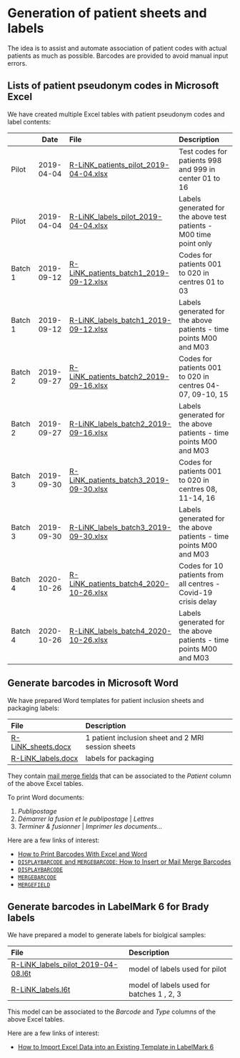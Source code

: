 # Generation of patient sheets and labels

The idea is to assist and automate association of patient codes with
actual patients as much as possible. Barcodes are provided to avoid
manual input errors.

## Lists of patient pseudonym codes in Microsoft Excel

We have created multiple Excel tables with patient pseudonym codes and label contents:

|         | Date       | File                                                                                                                                                        | Description                                                        |
|:--------|:----------:|:------------------------------------------------------------------------------------------------------------------------------------------------------------|:-------------------------------------------------------------------|
| Pilot   | 2019-04-04 | [R-LiNK_patients_pilot_2019-04-04.xlsx](https://github.com/rlink7/rlink_barcode/blob/master/data/pilot_2019-04-08/R-LiNK_patients_pilot_2019-04-04.xlsx)    | Test codes for patients 998 and 999 in center 01 to 16             |
| Pilot   | 2019-04-04 | [R-LiNK_labels_pilot_2019-04-04.xlsx](https://github.com/rlink7/rlink_barcode/blob/master/data/pilot_2019-04-08/R-LiNK_labels_pilot_2019-04-04.xlsx)        | Labels generated for the above test patients - M00 time point only |
| Batch 1 | 2019-09-12 | [R-LiNK_patients_batch1_2019-09-12.xlsx](https://github.com/rlink7/rlink_barcode/blob/master/data/batch1_2019-09-13/R-LiNK_patients_batch1_2019-09-12.xlsx) | Codes for patients 001 to 020 in centres 01 to 03                  |
| Batch 1 | 2019-09-12 | [R-LiNK_labels_batch1_2019-09-12.xlsx](https://github.com/rlink7/rlink_barcode/blob/master/data/batch1_2019-09-13/R-LiNK_labels_batch1_2019-09-12.xlsx)     | Labels generated for the above patients - time points M00 and M03  |
| Batch 2 | 2019-09-27 | [R-LiNK_patients_batch2_2019-09-16.xlsx](https://github.com/rlink7/rlink_barcode/blob/master/data/batch2_2019-09-27/R-LiNK_patients_batch2_2019-09-16.xlsx) | Codes for patients 001 to 020 in centres 04-07, 09-10, 15          |
| Batch 2 | 2019-09-27 | [R-LiNK_labels_batch2_2019-09-16.xlsx](https://github.com/rlink7/rlink_barcode/blob/master/data/batch2_2019-09-27/R-LiNK_labels_batch2_2019-09-16.xlsx)     | Labels generated for the above patients - time points M00 and M03  |
| Batch 3 | 2019-09-30 | [R-LiNK_patients_batch3_2019-09-30.xlsx](https://github.com/rlink7/rlink_barcode/blob/master/data/batch3_2019-09-30/R-LiNK_patients_batch3_2019-09-30.xlsx) | Codes for patients 001 to 020 in centres 08, 11-14, 16             |
| Batch 3 | 2019-09-30 | [R-LiNK_labels_batch3_2019-09-30.xlsx](https://github.com/rlink7/rlink_barcode/blob/master/data/batch3_2019-09-30/R-LiNK_labels_batch3_2019-09-30.xlsx)     | Labels generated for the above patients - time points M00 and M03  |
| Batch 4 | 2020-10-26 | [R-LiNK_patients_batch4_2020-10-26.xlsx](https://github.com/rlink7/rlink_barcode/blob/master/data/batch4_2020-10-26/R-LiNK_patients_batch4_2020-10-26.xlsx) | Codes for 10 patients from all centres - Covid-19 crisis delay     |
| Batch 4 | 2020-10-26 | [R-LiNK_labels_batch4_2020-10-26.xlsx](https://github.com/rlink7/rlink_barcode/blob/master/data/batch4_2020-10-26/R-LiNK_labels_batch4_2020-10-26.xlsx)     | Labels generated for the above patients - time points M00 and M03  |

## Generate barcodes in Microsoft Word

We have prepared Word templates for patient inclusion sheets and packaging labels:

| File                                                                                              | Description                                        |
|:--------------------------------------------------------------------------------------------------|:---------------------------------------------------|
| [R-LiNK_sheets.docx](https://github.com/rlink7/rlink_barcode/blob/master/data/R-LiNK_sheets.docx) | 1 patient inclusion sheet and 2 MRI session sheets |
| [R-LiNK_labels.docx](https://github.com/rlink7/rlink_barcode/blob/master/data/R-LiNK_labels.docx) | labels for packaging                               |

They contain [mail merge fields](https://support.office.com/en-us/article/mail-merge-insert-merge-field-ad4a6f9b-c590-471e-b432-7d9cfff34890) that can be associated to the _Patient_ column of the above Excel tables.

To print Word documents:
1. _Publipostage_
2. _Démarrer la fusion et le publipostage_ | _Lettres_
3. _Terminer & fusionner_ | _Imprimer les documents..._

Here are a few links of interest:
* [How to Print Barcodes With Excel and Word](https://www.clearlyinventory.com/how-to-print-barcodes-with-excel-and-word)
* [`DISPLAYBARCODE` and `MERGEBARCODE`: How to Insert or Mail Merge Barcodes](https://hubpages.com/technology/Mail-Mergeable-Barcodes-in-Microsoft-Word-2013-aka-Bar-Codes)
* [`DISPLAYBARCODE`](https://docs.microsoft.com/en-us/openspecs/office_standards/ms-oi29500/cbc893c0-9683-416d-84c6-407a92451c19)
* [`MERGEBARCODE`](https://docs.microsoft.com/en-us/openspecs/office_standards/ms-oi29500/cc4b13c2-c09b-4545-a6ae-4509d943233e)
* [`MERGEFIELD`](https://support.office.com/en-us/article/field-codes-mergefield-field-7a6d24a1-68a6-4b05-8359-1dc087daf4e6)

## Generate barcodes in LabelMark 6 for Brady labels

We have prepared a model to generate labels for biolgical samples:

| File                                                                                                                                               | Description                               |
|:---------------------------------------------------------------------------------------------------------------------------------------------------|:------------------------------------------|
| [R-LiNK_labels_pilot_2019-04-08.l6t](https://github.com/rlink7/rlink_barcode/blob/master/data/pilot_2019-04-08/R-LiNK_labels_pilot_2019-04-08.l6t) | model of labels used for pilot            |
| [R-LiNK_labels.l6t](https://github.com/rlink7/rlink_barcode/blob/master/data/R-LiNK_labels.l6t)                                                    | model of labels used for batches 1 , 2, 3 |

This model can be associated to the _Barcode_ and _Type_ columns of the above Excel tables.

Here are a few links of interest:
* [How to Import Excel Data into an Existing Template in LabelMark 6](https://support.bradyid.com/s/article/How-to-Import-Excel-Data-into-an-Existing-Template-in-LabelMark-6)
